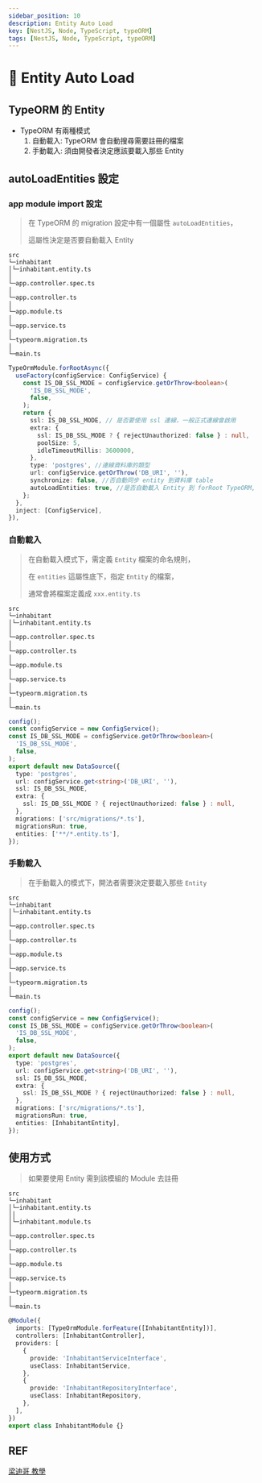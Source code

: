 ```yaml
---
sidebar_position: 10
description: Entity Auto Load
key: [NestJS, Node, TypeScript, typeORM]
tags: [NestJS, Node, TypeScript, typeORM]
---
```


# 🐔 Entity Auto Load

## TypeORM 的 Entity

- TypeORM 有兩種模式
    1. 自動載入: TypeORM 會自動搜尋需要註冊的檔案
    2. 手動載入: 須由開發者決定應該要載入那些 Entity

## autoLoadEntities 設定

### app module import 設定

> 在 TypeORM 的 migration 設定中有一個屬性 `autoLoadEntities`，
>
> 這屬性決定是否要自動載入 Entity

```text {9}
src
└─inhabitant
│└─inhabitant.entity.ts
│
└─app.controller.spec.ts
│
└─app.controller.ts
│
└─app.module.ts
│
└─app.service.ts
│
└─typeorm.migration.ts
│
└─main.ts
```

```ts {17}
TypeOrmModule.forRootAsync({
  useFactory(configService: ConfigService) {
    const IS_DB_SSL_MODE = configService.getOrThrow<boolean>(
      'IS_DB_SSL_MODE',
      false,
    );
    return {
      ssl: IS_DB_SSL_MODE, // 是否要使用 ssl 連線，一般正式連線會啟用
      extra: {
        ssl: IS_DB_SSL_MODE ? { rejectUnauthorized: false } : null,
        poolSize: 5,
        idleTimeoutMillis: 3600000,
      },
      type: 'postgres', //連線資料庫的類型
      url: configService.getOrThrow('DB_URI', ''),
      synchronize: false, //否自動同步 entity 到資料庫 table
      autoLoadEntities: true, //是否自動載入 Entity 到 forRoot TypeORM,
    };
  },
  inject: [ConfigService],
}),
```

### 自動載入

> 在自動載入模式下，需定義 `Entity` 檔案的命名規則，
>
> 在 `entities` 這屬性底下，指定 `Entity` 的檔案，
>
> 通常會將檔案定義成 `xxx.entity.ts`

```text {13}
src
└─inhabitant
│└─inhabitant.entity.ts
│
└─app.controller.spec.ts
│
└─app.controller.ts
│
└─app.module.ts
│
└─app.service.ts
│
└─typeorm.migration.ts
│
└─main.ts
```

```ts {16}
config();
const configService = new ConfigService();
const IS_DB_SSL_MODE = configService.getOrThrow<boolean>(
  'IS_DB_SSL_MODE',
  false,
);
export default new DataSource({
  type: 'postgres',
  url: configService.get<string>('DB_URI', ''),
  ssl: IS_DB_SSL_MODE,
  extra: {
    ssl: IS_DB_SSL_MODE ? { rejectUnauthorized: false } : null,
  },
  migrations: ['src/migrations/*.ts'],
  migrationsRun: true,
  entities: ['**/*.entity.ts'],
});
```

### 手動載入

> 在手動載入的模式下，開法者需要決定要載入那些 `Entity`

```text {13}
src
└─inhabitant
│└─inhabitant.entity.ts
│
└─app.controller.spec.ts
│
└─app.controller.ts
│
└─app.module.ts
│
└─app.service.ts
│
└─typeorm.migration.ts
│
└─main.ts
```

```ts {16}
config();
const configService = new ConfigService();
const IS_DB_SSL_MODE = configService.getOrThrow<boolean>(
  'IS_DB_SSL_MODE',
  false,
);
export default new DataSource({
  type: 'postgres',
  url: configService.get<string>('DB_URI', ''),
  ssl: IS_DB_SSL_MODE,
  extra: {
    ssl: IS_DB_SSL_MODE ? { rejectUnauthorized: false } : null,
  },
  migrations: ['src/migrations/*.ts'],
  migrationsRun: true,
  entities: [InhabitantEntity],
});
```

## 使用方式

> 如果要使用 Entity 需到該模組的 Module 去註冊

```text {5}
src
└─inhabitant
│└─inhabitant.entity.ts
││
│└─inhabitant.module.ts
│
└─app.controller.spec.ts
│
└─app.controller.ts
│
└─app.module.ts
│
└─app.service.ts
│
└─typeorm.migration.ts
│
└─main.ts
```

```ts {2}
@Module({
  imports: [TypeOrmModule.forFeature([InhabitantEntity])],
  controllers: [InhabitantController],
  providers: [
    {
      provide: 'InhabitantServiceInterface',
      useClass: InhabitantService,
    },
    {
      provide: 'InhabitantRepositoryInterface',
      useClass: InhabitantRepository,
    },
  ],
})
export class InhabitantModule {}
```

## REF

[梁迪哥 教學](https://hackmd.io/@JgGTFI_BRjyUv6YuG1bmUQ/B1ZKISX_n/%2FFwXhSn6rTXG4BsAQCeiJyw#0-Nestjs-TypeORM-module-%E9%87%8D%E8%A6%81%E7%9A%84%E6%A6%82%E5%BF%B5)
